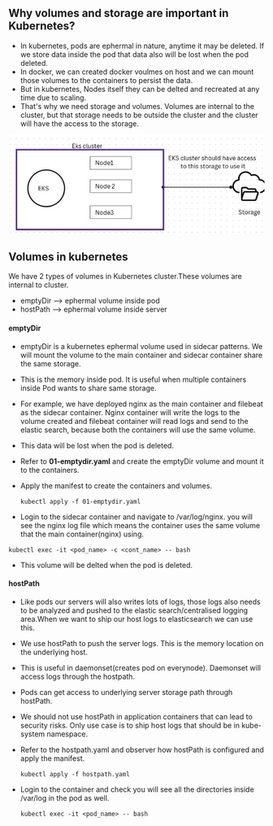 ## Why volumes and storage are important in Kubernetes?
* In kubernetes, pods are ephermal in nature, anytime it may be deleted. If we store data inside the pod that data also will be lost when the pod deleted.
* In docker, we can created docker voulmes on host and we can mount those volumes to the containers to persist the data.
* But in kubernetes, Nodes itself they can be delted and recreated at any time due to scaling.
* That's why we need storage and volumes. Volumes are internal to the cluster, but that storage needs to be outside the cluster and the cluster will have the access to the storage.

![storage](storage1.jpg)

## Volumes in kubernetes

We have 2 types of volumes in Kubernetes cluster.These volumes are internal to cluster.
* emptyDir --> ephermal volume inside pod
* hostPath --> ephermal volume inside server
#### emptyDir
* emptyDir is a kubernetes ephermal volume used in sidecar patterns. We will mount the volume to the main container and sidecar container share the same storage. 
* This is the memory inside pod. It is useful when multiple containers inside Pod wants to share same storage.

* For example, we have deployed nginx as the main container and filebeat as the sidecar container. Nginx container will write the logs to the volume created and filebeat container will read logs and send to the elastic search, because both the containers will use the same volume.

* This data will be lost when the pod is deleted.
* Refer to **01-emptydir.yaml** and create the emptyDir volume and mount it to the containers.
* Apply the manifest to create the containers and volumes.
  ```
  kubectl apply -f 01-emptydir.yaml
  ```
* Login to the sidecar container and navigate to /var/log/nginx. you will see the nginx log file which means the container uses the same volume that the main container(nginx) using.
```
kubectl exec -it <pod_name> -c <cont_name> -- bash
```
* This volume will be delted when the pod is deleted.

#### hostPath

* Like pods our servers will also writes lots of logs, those logs also needs to be analyzed and pushed to the elastic search/centralised logging area.When we want to ship our host logs to elasticsearch we can use this.
* We use hostPath to push the server logs. This is the memory location on the underlying host.
* This is useful in daemonset(creates pod on everynode). Daemonset will access logs through the hostpath.
* Pods can get access to underlying server storage path through hostPath.
* We should not use hostPath in application containers that can lead to security risks. Only use case is to ship host logs that should be in kube-system namespace.

* Refer to the hostpath.yaml and observer how hostPath is configured and apply the manifest.
  ```
  kubectl apply -f hostpath.yaml
  ```
* Login to the container and check you will see all the directories inside /var/log in the pod as well.
  ```
  kubectl exec -it <pod_name> -- bash
  ```
  

